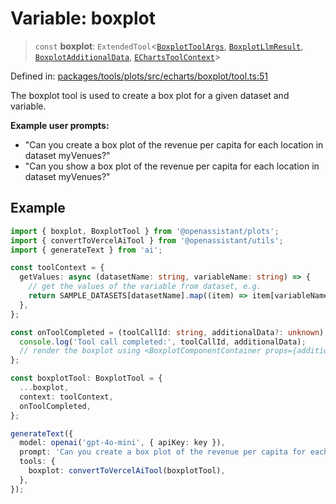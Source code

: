 # Variable: boxplot

> `const` **boxplot**: `ExtendedTool`\<[`BoxplotToolArgs`](../type-aliases/BoxplotToolArgs.md), [`BoxplotLlmResult`](../type-aliases/BoxplotLlmResult.md), [`BoxplotAdditionalData`](../type-aliases/BoxplotAdditionalData.md), [`EChartsToolContext`](../type-aliases/EChartsToolContext.md)\>

Defined in: [packages/tools/plots/src/echarts/boxplot/tool.ts:51](https://github.com/GeoDaCenter/openassistant/blob/37d127dc7a76d6b5cf9de906c055e4c904e3dfed/packages/tools/plots/src/echarts/boxplot/tool.ts#L51)

The boxplot tool is used to create a box plot for a given dataset and variable.

**Example user prompts:**
- "Can you create a box plot of the revenue per capita for each location in dataset myVenues?"
- "Can you show a box plot of the revenue per capita for each location in dataset myVenues?"

## Example

```typescript
import { boxplot, BoxplotTool } from '@openassistant/plots';
import { convertToVercelAiTool } from '@openassistant/utils';
import { generateText } from 'ai';

const toolContext = {
  getValues: async (datasetName: string, variableName: string) => {
    // get the values of the variable from dataset, e.g.
    return SAMPLE_DATASETS[datasetName].map((item) => item[variableName]);
  },
};

const onToolCompleted = (toolCallId: string, additionalData?: unknown) => {
  console.log('Tool call completed:', toolCallId, additionalData);
  // render the boxplot using <BoxplotComponentContainer props={additionalData} />
};

const boxplotTool: BoxplotTool = {
  ...boxplot,
  context: toolContext,
  onToolCompleted,
};

generateText({
  model: openai('gpt-4o-mini', { apiKey: key }),
  prompt: 'Can you create a box plot of the revenue per capita for each location in dataset myVenues?',
  tools: {
    boxplot: convertToVercelAiTool(boxplotTool),
  },
});
```
